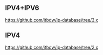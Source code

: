 ## IPV4+IPV6

https://github.com/itbdw/ip-database/tree/3.x

## IPV4
https://github.com/itbdw/ip-database/tree/2.x